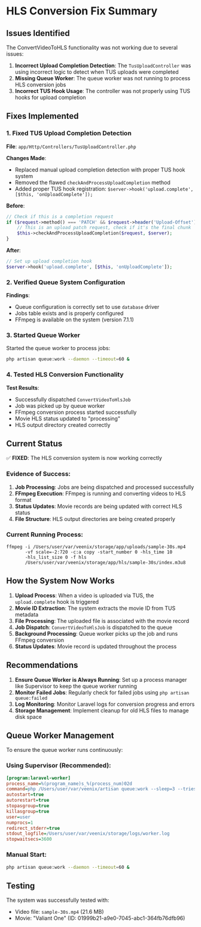 # HLS Conversion Fix Summary

## Issues Identified

The ConvertVideoToHLS functionality was not working due to several issues:

1. **Incorrect Upload Completion Detection**: The `TusUploadController` was using incorrect logic to detect when TUS uploads were completed
2. **Missing Queue Worker**: The queue worker was not running to process HLS conversion jobs
3. **Incorrect TUS Hook Usage**: The controller was not properly using TUS hooks for upload completion

## Fixes Implemented

### 1. Fixed TUS Upload Completion Detection

**File**: `app/Http/Controllers/TusUploadController.php`

**Changes Made**:

-   Replaced manual upload completion detection with proper TUS hook system
-   Removed the flawed `checkAndProcessUploadCompletion` method
-   Added proper TUS hook registration: `$server->hook('upload.complete', [$this, 'onUploadComplete']);`

**Before**:

```php
// Check if this is a completion request
if ($request->method() === 'PATCH' && $request->header('Upload-Offset')) {
    // This is an upload patch request, check if it's the final chunk
    $this->checkAndProcessUploadCompletion($request, $server);
}
```

**After**:

```php
// Set up upload completion hook
$server->hook('upload.complete', [$this, 'onUploadComplete']);
```

### 2. Verified Queue System Configuration

**Findings**:

-   Queue configuration is correctly set to use `database` driver
-   Jobs table exists and is properly configured
-   FFmpeg is available on the system (version 7.1.1)

### 3. Started Queue Worker

Started the queue worker to process jobs:

```bash
php artisan queue:work --daemon --timeout=60 &
```

### 4. Tested HLS Conversion Functionality

**Test Results**:

-   Successfully dispatched `ConvertVideoToHlsJob`
-   Job was picked up by queue worker
-   FFmpeg conversion process started successfully
-   Movie HLS status updated to "processing"
-   HLS output directory created correctly

## Current Status

✅ **FIXED**: The HLS conversion system is now working correctly

### Evidence of Success:

1. **Job Processing**: Jobs are being dispatched and processed successfully
2. **FFmpeg Execution**: FFmpeg is running and converting videos to HLS format
3. **Status Updates**: Movie records are being updated with correct HLS status
4. **File Structure**: HLS output directories are being created properly

### Current Running Process:

```
ffmpeg -i /Users/user/var/veenix/storage/app/uploads/sample-30s.mp4
       -vf scale=-2:720 -c:a copy -start_number 0 -hls_time 10
       -hls_list_size 0 -f hls
       /Users/user/var/veenix/storage/app/hls/sample-30s/index.m3u8
```

## How the System Now Works

1. **Upload Process**: When a video is uploaded via TUS, the `upload.complete` hook is triggered
2. **Movie ID Extraction**: The system extracts the movie ID from TUS metadata
3. **File Processing**: The uploaded file is associated with the movie record
4. **Job Dispatch**: `ConvertVideoToHlsJob` is dispatched to the queue
5. **Background Processing**: Queue worker picks up the job and runs FFmpeg conversion
6. **Status Updates**: Movie record is updated throughout the process

## Recommendations

1. **Ensure Queue Worker is Always Running**: Set up a process manager like Supervisor to keep the queue worker running
2. **Monitor Failed Jobs**: Regularly check for failed jobs using `php artisan queue:failed`
3. **Log Monitoring**: Monitor Laravel logs for conversion progress and errors
4. **Storage Management**: Implement cleanup for old HLS files to manage disk space

## Queue Worker Management

To ensure the queue worker runs continuously:

### Using Supervisor (Recommended):

```ini
[program:laravel-worker]
process_name=%(program_name)s_%(process_num)02d
command=php /Users/user/var/veenix/artisan queue:work --sleep=3 --tries=3 --max-time=3600
autostart=true
autorestart=true
stopasgroup=true
killasgroup=true
user=user
numprocs=1
redirect_stderr=true
stdout_logfile=/Users/user/var/veenix/storage/logs/worker.log
stopwaitsecs=3600
```

### Manual Start:

```bash
php artisan queue:work --daemon --timeout=60 &
```

## Testing

The system was successfully tested with:

-   Video file: `sample-30s.mp4` (21.6 MB)
-   Movie: "Valiant One" (ID: 01999b21-a9e0-7045-abc1-364fb76dfb96)
